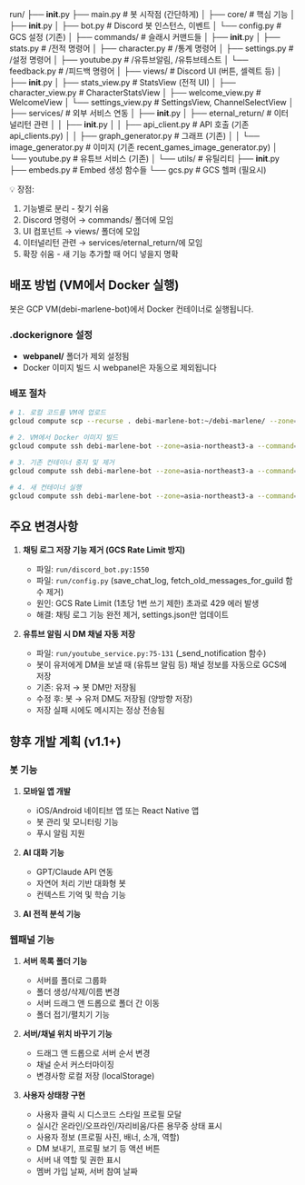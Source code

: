   run/
  ├── __init__.py
  ├── main.py                    # 봇 시작점 (간단하게)
  │
  ├── core/                      # 핵심 기능
  │   ├── __init__.py
  │   ├── bot.py                # Discord 봇 인스턴스, 이벤트
  │   └── config.py             # GCS 설정 (기존)
  │
  ├── commands/                  # 슬래시 커맨드들
  │   ├── __init__.py
  │   ├── stats.py              # /전적 명령어
  │   ├── character.py          # /통계 명령어
  │   ├── settings.py           # /설정 명령어
  │   ├── youtube.py            # /유튜브알림, /유튜브테스트
  │   └── feedback.py           # /피드백 명령어
  │
  ├── views/                     # Discord UI (버튼, 셀렉트 등)
  │   ├── __init__.py
  │   ├── stats_view.py         # StatsView (전적 UI)
  │   ├── character_view.py     # CharacterStatsView
  │   ├── welcome_view.py       # WelcomeView
  │   └── settings_view.py      # SettingsView, ChannelSelectView
  │
  ├── services/                  # 외부 서비스 연동
  │   ├── __init__.py
  │   ├── eternal_return/       # 이터널리턴 관련
  │   │   ├── __init__.py
  │   │   ├── api_client.py     # API 호출 (기존 api_clients.py)
  │   │   ├── graph_generator.py # 그래프 (기존)
  │   │   └── image_generator.py # 이미지 (기존 recent_games_image_generator.py)
  │   └── youtube.py            # 유튜브 서비스 (기존)
  │
  └── utils/                     # 유틸리티
      ├── __init__.py
      ├── embeds.py             # Embed 생성 함수들
      └── gcs.py                # GCS 헬퍼 (필요시)

  💡 장점:

  1. 기능별로 분리 - 찾기 쉬움
  2. Discord 명령어 → commands/ 폴더에 모임
  3. UI 컴포넌트 → views/ 폴더에 모임
  4. 이터널리턴 관련 → services/eternal_return/에 모임
  5. 확장 쉬움 - 새 기능 추가할 때 어디 넣을지 명확


## 배포 방법 (VM에서 Docker 실행)

봇은 GCP VM(debi-marlene-bot)에서 Docker 컨테이너로 실행됩니다.

### .dockerignore 설정
- **webpanel/** 폴더가 제외 설정됨
- Docker 이미지 빌드 시 webpanel은 자동으로 제외됩니다

### 배포 절차

```bash
# 1. 로컬 코드를 VM에 업로드
gcloud compute scp --recurse . debi-marlene-bot:~/debi-marlene/ --zone=asia-northeast3-a

# 2. VM에서 Docker 이미지 빌드
gcloud compute ssh debi-marlene-bot --zone=asia-northeast3-a --command="cd ~/debi-marlene && docker build -t debi-marlene-bot ."

# 3. 기존 컨테이너 중지 및 제거
gcloud compute ssh debi-marlene-bot --zone=asia-northeast3-a --command="docker stop debi-marlene || true && docker rm debi-marlene || true"

# 4. 새 컨테이너 실행
gcloud compute ssh debi-marlene-bot --zone=asia-northeast3-a --command="docker run -d --name debi-marlene -p 5000:5000 -p 8080:8080 debi-marlene-bot"
```

## 주요 변경사항

1. **채팅 로그 저장 기능 제거 (GCS Rate Limit 방지)**
   - 파일: `run/discord_bot.py:1550`
   - 파일: `run/config.py` (save_chat_log, fetch_old_messages_for_guild 함수 제거)
   - 원인: GCS Rate Limit (1초당 1번 쓰기 제한) 초과로 429 에러 발생
   - 해결: 채팅 로그 기능 완전 제거, settings.json만 업데이트

2. **유튜브 알림 시 DM 채널 자동 저장**
   - 파일: `run/youtube_service.py:75-131` (_send_notification 함수)
   - 봇이 유저에게 DM을 보낼 때 (유튜브 알림 등) 채널 정보를 자동으로 GCS에 저장
   - 기존: 유저 → 봇 DM만 저장됨
   - 수정 후: 봇 → 유저 DM도 저장됨 (양방향 저장)
   - 저장 실패 시에도 메시지는 정상 전송됨


## 향후 개발 계획 (v1.1+)

### 봇 기능
1. **모바일 앱 개발**
   - iOS/Android 네이티브 앱 또는 React Native 앱
   - 봇 관리 및 모니터링 기능
   - 푸시 알림 지원

2. **AI 대화 기능**
   - GPT/Claude API 연동
   - 자연어 처리 기반 대화형 봇
   - 컨텍스트 기억 및 학습 기능

3. **AI 전적 분석 기능**

### 웹패널 기능
1. **서버 목록 폴더 기능**
   - 서버를 폴더로 그룹화
   - 폴더 생성/삭제/이름 변경
   - 서버 드래그 앤 드롭으로 폴더 간 이동
   - 폴더 접기/펼치기 기능

2. **서버/채널 위치 바꾸기 기능**
   - 드래그 앤 드롭으로 서버 순서 변경
   - 채널 순서 커스터마이징
   - 변경사항 로컬 저장 (localStorage)

3. **사용자 상태창 구현**
   - 사용자 클릭 시 디스코드 스타일 프로필 모달
   - 실시간 온라인/오프라인/자리비움/다른 용무중 상태 표시
   - 사용자 정보 (프로필 사진, 배너, 소개, 역할)
   - DM 보내기, 프로필 보기 등 액션 버튼
   - 서버 내 역할 및 권한 표시
   - 멤버 가입 날짜, 서버 참여 날짜

